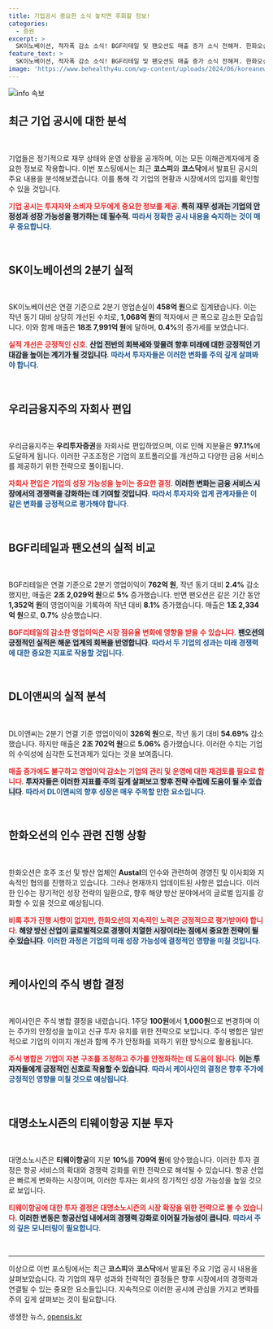 ```yaml
---
title: 기업공시 중요한 소식 놓치면 후회할 정보!
categories:
  - 증권
excerpt: >
  SK이노베이션, 적자폭 감소 소식! BGF리테일 및 팬오션도 매출 증가 소식 전해져. 한화오션, 호주 업체 인수 논의 지속 중. 기업들의 2분기 실적에 주목!
feature_text: >
  SK이노베이션, 적자폭 감소 소식! BGF리테일 및 팬오션도 매출 증가 소식 전해져. 한화오션, 호주 업체 인수 논의 지속 중. 기업들의 2분기 실적에 주목!
image: 'https://www.behealthy4u.com/wp-content/uploads/2024/06/koreanews.jpg'
---
```


<p><img src="https://www.behealthy4u.com/wp-content/uploads/2024/06/koreanews.jpg" alt="info 속보" /></p>

<h2 data-ke-size="size26">최근 기업 공시에 대한 분석</h2>

<p data-ke-size="size16">&nbsp;</p>

<p>기업들은 정기적으로 재무 상태와 운영 상황을 공개하며, 이는 모든 이해관계자에게 중요한 정보로 작용합니다. 이번 포스팅에서는 최근 <strong>코스피</strong>와 <strong>코스닥</strong>에서 발표된 공시의 주요 내용을 분석해보겠습니다. 이를 통해 각 기업의 현황과 시장에서의 입지를 확인할 수 있을 것입니다.</p>

<p><b><span style="color: #ee2323;">기업 공시는 투자자와 소비자 모두에게 중요한 정보를 제공</span></b>. <b><span style="background-color: #21538527;">특히 재무 성과는 기업의 안정성과 성장 가능성을 평가하는 데 필수적</span></b>. <b><span style="color: #1a5490;">따라서 정확한 공시 내용을 숙지하는 것이 매우 중요합니다</span></b>.</p>

<p data-ke-size="size16">&nbsp;</p>

<h2 data-ke-size="size26">SK이노베이션의 2분기 실적</h2>

<p data-ke-size="size16">&nbsp;</p>

<p>SK이노베이션은 연결 기준으로 2분기 영업손실이 <strong>458억 원</strong>으로 집계됐습니다. 이는 작년 동기 대비 상당히 개선된 수치로, <strong>1,068억 원</strong>의 적자에서 큰 폭으로 감소한 모습입니다. 이와 함께 매출은 <strong>18조 7,991억 원</strong>에 달하며, <strong>0.4%</strong>의 증가세를 보였습니다.</p>

<p><b><span style="color: #ee2323;">실적 개선은 긍정적인 신호</span></b>. <b><span style="background-color: #21538527;">산업 전반의 회복세와 맞물려 향후 미래에 대한 긍정적인 기대감을 높이는 계기가 될 것입니다</span></b>. <b><span style="color: #1a5490;">따라서 투자자들은 이러한 변화를 주의 깊게 살펴봐야 합니다</span></b>.</p>

<p data-ke-size="size16">&nbsp;</p>

<h2 data-ke-size="size26">우리금융지주의 자회사 편입</h2>

<p data-ke-size="size16">&nbsp;</p>

<p>우리금융지주는 <strong>우리투자증권</strong>을 자회사로 편입하였으며, 이로 인해 지분율은 <strong>97.1%</strong>에 도달하게 됩니다. 이러한 구조조정은 기업의 포트폴리오를 개선하고 다양한 금융 서비스를 제공하기 위한 전략으로 풀이됩니다.</p>

<p><b><span style="color: #ee2323;">자회사 편입은 기업의 성장 가능성을 높이는 중요한 결정</span></b>. <b><span style="background-color: #21538527;">이러한 변화는 금융 서비스 시장에서의 경쟁력을 강화하는 데 기여할 것입니다</span></b>. <b><span style="color: #1a5490;">따라서 투자자와 업계 관계자들은 이 같은 변화를 긍정적으로 평가해야 합니다</span></b>.</p>

<p data-ke-size="size16">&nbsp;</p>

<h2 data-ke-size="size26">BGF리테일과 팬오션의 실적 비교</h2>

<p data-ke-size="size16">&nbsp;</p>

<p>BGF리테일은 연결 기준으로 2분기 영업이익이 <strong>762억 원</strong>, 작년 동기 대비 <strong>2.4%</strong> 감소했지만, 매출은 <strong>2조 2,029억 원</strong>으로 <strong>5%</strong> 증가했습니다. 반면 팬오션은 같은 기간 동안 <strong>1,352억 원</strong>의 영업이익을 기록하여 작년 대비 <strong>8.1%</strong> 증가했습니다. 매출은 <strong>1조 2,334억 원</strong>으로, <strong>0.7%</strong> 상승했습니다.</p>

<p><b><span style="color: #ee2323;">BGF리테일의 감소한 영업이익은 시장 점유율 변화에 영향을 받을 수 있습니다</span></b>. <b><span style="background-color: #21538527;">팬오션의 긍정적인 실적은 해운 업계의 회복을 반영합니다</span></b>. <b><span style="color: #1a5490;">따라서 두 기업의 성과는 미래 경쟁력에 대한 중요한 지표로 작용할 것입니다</span></b>.</p>

<p data-ke-size="size16">&nbsp;</p>

<h2 data-ke-size="size26">DL이앤씨의 실적 분석</h2>

<p data-ke-size="size16">&nbsp;</p>

<p>DL이앤씨는 2분기 연결 기준 영업이익이 <strong>326억 원</strong>으로, 작년 동기 대비 <strong>54.69%</strong> 감소했습니다. 하지만 매출은 <strong>2조 702억 원</strong>으로 <strong>5.06%</strong> 증가했습니다. 이러한 수치는 기업의 수익성에 심각한 도전과제가 있다는 것을 보여줍니다.</p>

<p><b><span style="color: #ee2323;">매출 증가에도 불구하고 영업이익 감소는 기업의 관리 및 운영에 대한 재검토를 필요로 합니다</span></b>. <b><span style="background-color: #21538527;">투자자들은 이러한 지표를 주의 깊게 살펴보고 향후 전략 수립에 도움이 될 수 있습니다</span></b>. <b><span style="color: #1a5490;">따라서 DL이앤씨의 향후 성장은 매우 주목할 만한 요소입니다</span></b>.</p>

<p data-ke-size="size16">&nbsp;</p>

<h2 data-ke-size="size26">한화오션의 인수 관련 진행 상황</h2>

<p data-ke-size="size16">&nbsp;</p>

<p>한화오션은 호주 조선 및 방산 업체인 <strong>Austal</strong>의 인수와 관련하여 경영진 및 이사회와 지속적인 협의를 진행하고 있습니다. 그러나 현재까지 업데이트된 사항은 없습니다. 이러한 인수는 장기적인 성장 전략의 일환으로, 향후 해양 방산 분야에서의 글로벌 입지를 강화할 수 있을 것으로 예상됩니다.</p>

<p><b><span style="color: #ee2323;">비록 추가 진행 사항이 없지만, 한화오션의 지속적인 노력은 긍정적으로 평가받아야 합니다</span></b>. <b><span style="background-color: #21538527;">해양 방산 산업이 글로벌적으로 경쟁이 치열한 시장이라는 점에서 중요한 전략이 될 수 있습니다</span></b>. <b><span style="color: #1a5490;">이러한 과정은 기업의 미래 성장 가능성에 결정적인 영향을 미칠 것입니다</span></b>.</p>

<p data-ke-size="size16">&nbsp;</p>

<h2 data-ke-size="size26">케이사인의 주식 병합 결정</h2>

<p data-ke-size="size16">&nbsp;</p>

<p>케이사인은 주식 병합 결정을 내렸습니다. 1주당 <strong>100원</strong>에서 <strong>1,000원</strong>으로 변경하며 이는 주가의 안정성을 높이고 신규 투자 유치를 위한 전략으로 보입니다. 주식 병합은 일반적으로 기업의 이미지 개선과 함께 주가 안정화를 꾀하기 위한 방식으로 활용됩니다.</p>

<p><b><span style="color: #ee2323;">주식 병합은 기업이 자본 구조를 조정하고 주가를 안정화하는 데 도움이 됩니다</span></b>. <b><span style="background-color: #21538527;">이는 투자자들에게 긍정적인 신호로 작용할 수 있습니다</span></b>. <b><span style="color: #1a5490;">따라서 케이사인의 결정은 향후 주가에 긍정적인 영향을 미칠 것으로 예상됩니다</span></b>.</p>

<p data-ke-size="size16">&nbsp;</p>

<h2 data-ke-size="size26">대명소노시즌의 티웨이항공 지분 투자</h2>

<p data-ke-size="size16">&nbsp;</p>

<p>대명소노시즌은 <strong>티웨이항공</strong>의 지분 <strong>10%</strong>를 <strong>709억 원</strong>에 양수했습니다. 이러한 투자 결정은 항공 서비스의 확대와 경쟁력 강화를 위한 전략으로 해석될 수 있습니다. 항공 산업은 빠르게 변화하는 시장이며, 이러한 투자는 회사의 장기적인 성장 가능성을 높일 것으로 보입니다.</p>

<p><b><span style="color: #ee2323;">티웨이항공에 대한 투자 결정은 대명소노시즌의 시장 확장을 위한 전략으로 볼 수 있습니다</span></b>. <b><span style="background-color: #21538527;">이러한 변동은 항공산업 내에서의 경쟁력 강화로 이어질 가능성이 큽니다</span></b>. <b><span style="color: #1a5490;">따라서 주의 깊은 모니터링이 필요합니다</span></b>.</p>

<p data-ke-size="size16">&nbsp;</p>

<hr>

<p>이상으로 이번 포스팅에서는 최근 <strong>코스피</strong>와 <strong>코스닥</strong>에서 발표된 주요 기업 공시 내용을 살펴보았습니다. 각 기업의 재무 성과와 전략적인 결정들은 향후 시장에서의 경쟁력과 연결될 수 있는 중요한 요소들입니다. 지속적으로 이러한 공시에 관심을 가지고 변화를 주의 깊게 살펴보는 것이 필요합니다.</p>
생생한 뉴스, <a href="https://opensis.kr" rel="dofollow">opensis.kr</a>



